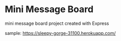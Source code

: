 # Mini Message Board


mini message board project created with Express


sample: https://sleepy-gorge-31100.herokuapp.com/